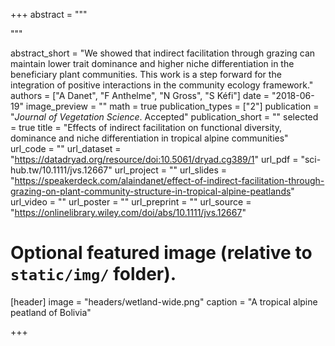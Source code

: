 +++
abstract = """

"""

abstract_short = "We showed that indirect facilitation through grazing can maintain lower trait dominance and higher niche differentiation in the beneficiary plant communities. This work is a step forward for the integration of positive interactions in the community ecology framework."
authors = ["A Danet", "F Anthelme", "N Gross", "S Kéfi"]
date = "2018-06-19"
image_preview = ""
math = true
publication_types = ["2"]
publication = "*Journal of Vegetation Science*. Accepted"
publication_short = ""
selected = true
title = "Effects of indirect facilitation on functional diversity, dominance and niche differentiation in tropical alpine communities"
url_code = ""
url_dataset = "https://datadryad.org/resource/doi:10.5061/dryad.cg389/1"
url_pdf = "sci-hub.tw/10.1111/jvs.12667"
url_project = ""
url_slides = "https://speakerdeck.com/alaindanet/effect-of-indirect-facilitation-through-grazing-on-plant-community-structure-in-tropical-alpine-peatlands"
url_video = ""
url_poster = ""
url_preprint = ""
url_source = "https://onlinelibrary.wiley.com/doi/abs/10.1111/jvs.12667"


# Optional featured image (relative to `static/img/` folder).
[header]
image = "headers/wetland-wide.png"
caption = "A tropical alpine peatland of Bolivia"

+++
